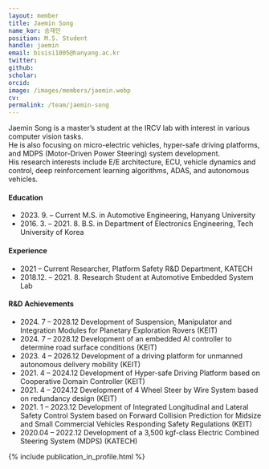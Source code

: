 ```yaml
---
layout: member
title: Jaemin Song
name_kor: 송재민
position: M.S. Student
handle: jaemin
email: bisisi1005@hanyang.ac.kr
twitter: 
github: 
scholar: 
orcid: 
image: /images/members/jaemin.webp
cv: 
permalink: /team/jaemin-song
---
```


Jaemin Song is a master’s student at the IRCV lab with interest in various computer vision tasks.  
He is also focusing on micro-electric vehicles, hyper-safe driving platforms, and MDPS (Motor-Driven Power Steering) system development.  
His research interests include E/E architecture, ECU, vehicle dynamics and control, deep reinforcement learning algorithms, ADAS, and autonomous vehicles.

#### Education

<ul class="chronological">
  <li><span>2023. 9. – Current</span> M.S. in Automotive Engineering, Hanyang University</li>
  <li><span>2016. 3. – 2021. 8.</span> B.S. in Department of Electronics Engineering, Tech University of Korea</li>
</ul>

#### Experience

<ul class="chronological">
  <li><span>2021 – Current</span> Researcher, Platform Safety R&D Department, KATECH</li>
  <li><span>2018.12. – 2021. 8.</span> Research Student at Automotive Embedded System Lab</li>
</ul>

#### R&D Achievements

<ul class="chronological">
  <li><span>2024. 7 – 2028.12</span> Development of Suspension, Manipulator and Integration Modules for Planetary Exploration Rovers (KEIT)</li>
  <li><span>2024. 7 – 2028.12</span> Development of an embedded AI controller to determine road surface conditions (KEIT)</li>
  <li><span>2023. 4 – 2026.12</span> Development of a driving platform for unmanned autonomous delivery mobility (KEIT)</li>
  <li><span>2021. 4 – 2024.12</span> Development of Hyper-safe Driving Platform based on Cooperative Domain Controller (KEIT)</li>
  <li><span>2021. 4 – 2024.12</span> Development of 4 Wheel Steer by Wire System based on redundancy design (KEIT)</li>
  <li><span>2021. 1 – 2023.12</span> Development of Integrated Longitudinal and Lateral Safety Control System based on Forward Collision Prediction for Midsize and Small Commercial Vehicles Responding Safety Regulations (KEIT)</li>
  <li><span>2020.04 – 2022.12</span> Development of a 3,500 kgf-class Electric Combined Steering System (MDPS) (KATECH)</li>
</ul>

{% include publication_in_profile.html %}